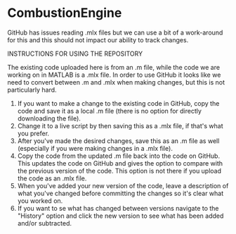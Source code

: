 # CombustionEngine

GitHub has issues reading .mlx files but we can use a bit of a work-around for this and this should not impact our ability to track changes. 

INSTRUCTIONS FOR USING THE REPOSITORY

The existing code uploaded here is from an .m file, while the code we are working on in MATLAB is a .mlx file. In order to use GitHub it looks like we need to convert between .m and .mlx when making changes, but this is not particularly hard. 

1. If you want to make a change to the existing code in GitHub, copy the code and save it as a local .m file (there is no option for directly downloading the file). 
2. Change it to a live script by then saving this as a .mlx file, if that's what you prefer.
3. After you've made the desired changes, save this as an .m file as well (especially if you were making changes in a .mlx file).
4. Copy the code from the updated .m file back into the code on GitHub. This updates the code on GitHub and gives the option to compare with the previous version of the code. This option is not there if you upload the code as an .mlx file. 
5. When you've added your new version of the code, leave a description of what you've changed before committing the changes so it's clear what you worked on.
6. If you want to se what has changed between versions navigate to the "History" option and click the new version to see what has been added and/or subtracted.
